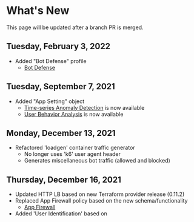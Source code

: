# What's New
This page will be updated after a branch PR is merged.

## Tuesday, February 3, 2022

- Added "Bot Defense" profile
  - [Bot Defense](https://www.volterra.io/docs/services/shape/bot-defense)
  
## Tuesday, September 7, 2021

- Added "App Setting" object
  - [Time-series Anomaly Detection](https://www.volterra.io/docs/how-to/app-security/tsa-detection) is now available
  - [User Behavior Analysis](https://www.volterra.io/docs/how-to/app-security/user-behavior-analysis) is now available 

## Monday, December 13, 2021

- Refactored 'loadgen' container traffic generator
  - No longer uses 'k6' user agent header
  - Generates miscellaneous bot traffic (allowed and blocked)

## Thursday, December 16, 2021

- Updated HTTP LB based on new Terraform provider release (0.11.2)
- Replaced App Firewall policy based on the new schema/functionality
  - [App Firewall](https://volterra.io/docs/api/app-firewall)
- Added 'User Identification' based on 